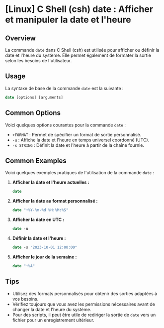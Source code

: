 # [Linux] C Shell (csh) date : Afficher et manipuler la date et l'heure

## Overview
La commande `date` dans C Shell (csh) est utilisée pour afficher ou définir la date et l'heure du système. Elle permet également de formater la sortie selon les besoins de l'utilisateur.

## Usage
La syntaxe de base de la commande `date` est la suivante :

```csh
date [options] [arguments]
```

## Common Options
Voici quelques options courantes pour la commande `date` :

- `+FORMAT` : Permet de spécifier un format de sortie personnalisé.
- `-u` : Affiche la date et l'heure en temps universel coordonné (UTC).
- `-s STRING` : Définit la date et l'heure à partir de la chaîne fournie.

## Common Examples
Voici quelques exemples pratiques de l'utilisation de la commande `date` :

1. **Afficher la date et l'heure actuelles :**
   ```csh
   date
   ```

2. **Afficher la date au format personnalisé :**
   ```csh
   date "+%Y-%m-%d %H:%M:%S"
   ```

3. **Afficher la date en UTC :**
   ```csh
   date -u
   ```

4. **Définir la date et l'heure :**
   ```csh
   date -s "2023-10-01 12:00:00"
   ```

5. **Afficher le jour de la semaine :**
   ```csh
   date "+%A"
   ```

## Tips
- Utilisez des formats personnalisés pour obtenir des sorties adaptées à vos besoins.
- Vérifiez toujours que vous avez les permissions nécessaires avant de changer la date et l'heure du système.
- Pour des scripts, il peut être utile de rediriger la sortie de `date` vers un fichier pour un enregistrement ultérieur.